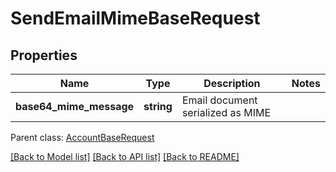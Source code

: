 # SendEmailMimeBaseRequest

## Properties
Name | Type | Description | Notes
------------ | ------------- | ------------- | -------------
**base64_mime_message** | **string** | Email document serialized as MIME | 

 Parent class: [AccountBaseRequest](AccountBaseRequest.md)

[[Back to Model list]](README.md#documentation-for-models) [[Back to API list]](README.md#documentation-for-api-endpoints) [[Back to README]](README.md)


